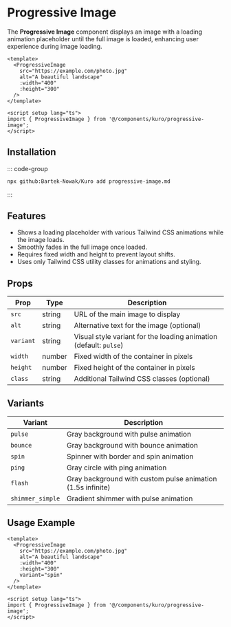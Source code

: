 # Progressive Image

The **Progressive Image** component displays an image with a loading animation placeholder until the full image is loaded, enhancing user experience during image loading.

```vue
<template>
  <ProgressiveImage
    src="https://example.com/photo.jpg"
    alt="A beautiful landscape"
    :width="400"
    :height="300"
  />
</template>

<script setup lang="ts">
import { ProgressiveImage } from '@/components/kuro/progressive-image';
</script>
```
## Installation

::: code-group
```bash
npx github:Bartek-Nowak/Kuro add progressive-image.md
```
:::

## Features

- Shows a loading placeholder with various Tailwind CSS animations while the image loads.
- Smoothly fades in the full image once loaded.
- Requires fixed width and height to prevent layout shifts.
- Uses only Tailwind CSS utility classes for animations and styling.

## Props

| Prop    | Type   | Description                              |
| ------- | ------ | ---------------------------------------- |
| `src`   | string | URL of the main image to display         |
| `alt`   | string | Alternative text for the image (optional)|
| `variant` | string | Visual style variant for the loading animation (default: `pulse`) |
| `width` | number | Fixed width of the container in pixels   |
| `height`| number | Fixed height of the container in pixels  |
| `class` | string | Additional Tailwind CSS classes (optional) |

## Variants

| Variant       | Description                               |
| ------------- | ----------------------------------------- |
| `pulse`       | Gray background with pulse animation      |
| `bounce`      | Gray background with bounce animation     |
| `spin`        | Spinner with border and spin animation    |
| `ping`        | Gray circle with ping animation            |
| `flash`       | Gray background with custom pulse animation (1.5s infinite) |
| `shimmer_simple` | Gradient shimmer with pulse animation    |

## Usage Example

```vue
<template>
  <ProgressiveImage
    src="https://example.com/photo.jpg"
    alt="A beautiful landscape"
    :width="400"
    :height="300"
    variant="spin"
  />
</template>

<script setup lang="ts">
import { ProgressiveImage } from '@/components/kuro/progressive-image';
</script>
```